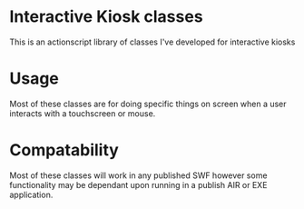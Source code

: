 # Interactive Kiosk classes
This is an actionscript library of classes I've developed for interactive kiosks

# Usage
Most of these classes are for doing specific things on screen when a user interacts with a touchscreen or mouse.

# Compatability
Most of these classes will work in any published SWF however some functionality may be dependant upon running in a publish AIR or EXE application.
